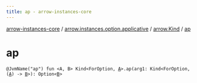 ```yaml
---
title: ap - arrow-instances-core
---
```


[arrow-instances-core](../../index.html) / [arrow.instances.option.applicative](../index.html) / [arrow.Kind](index.html) / [ap](./ap.html)

# ap

`@JvmName("ap") fun <A, B> Kind<ForOption, `[`A`](ap.html#A)`>.ap(arg1: Kind<ForOption, (`[`A`](ap.html#A)`) -> `[`B`](ap.html#B)`>): Option<`[`B`](ap.html#B)`>`